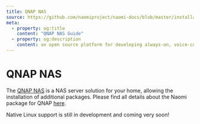 ```yaml
---
title: QNAP NAS
source: https://github.com/naomiproject/naomi-docs/blob/master/installation/qnap.md
meta:
  - property: og:title
    content: "QNAP NAS Guide"
  - property: og:description
    content: an open source platform for developing always-on, voice-controlled applications
---
```


# QNAP NAS

The [QNAP NAS](https://www.qnap.com) is a NAS server solution for your home, allowing the installation of additional packages.
Please find all details about the Naomi package for QNAP [here](https://github.com/naomiproject/naomi-qnap-qpkg).

Native Linux support is still in development and coming very soon!

<DocPreviousVersions/>
<EditPageLink/>
